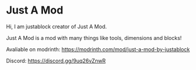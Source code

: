 # Just A Mod
Hi, I am justablock creator of Just A Mod. 


Just A Mod is a mod with many things like tools, dimensions and blocks!


Avaliable on modrinth: https://modrinth.com/mod/just-a-mod-by-justablock


Discord: https://discord.gg/9uq26vZnwR

